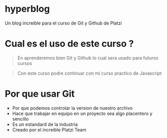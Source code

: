 # hyperblog
Un blog increible para el curso de Git y Github de Platzi

# Cual es el uso de este curso ?
>En aprenderemos bien Git y Github lo cual sera usado para futuros cursos

>Con este curso podre continuar con mi curso practico de Javascript

# Por que usar Git
* Por que podemos controlar la version de nuestro archivo
* Hace que trabajar en equipo en un proyecto sea algo placentero y sencillo
* Es un estandard de la industria
* Creado por el increible Platzi Team
